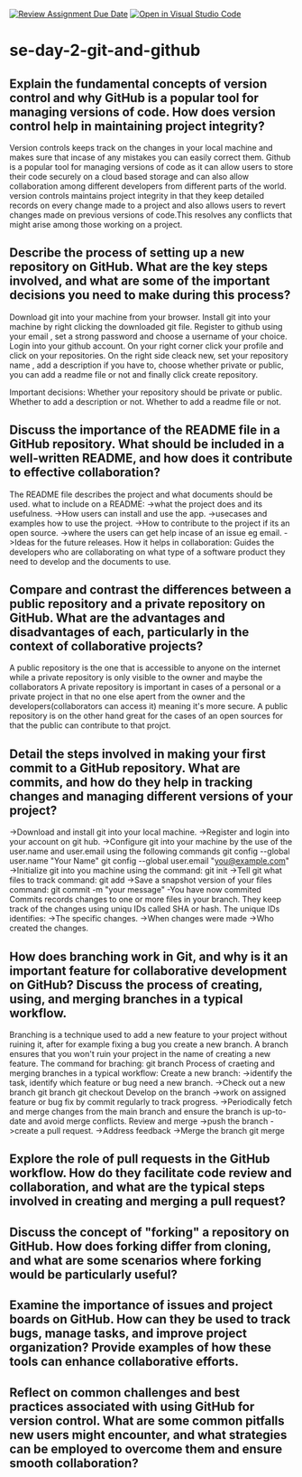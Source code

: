 [![Review Assignment Due Date](https://classroom.github.com/assets/deadline-readme-button-22041afd0340ce965d47ae6ef1cefeee28c7c493a6346c4f15d667ab976d596c.svg)](https://classroom.github.com/a/8wgCKhpZ)
[![Open in Visual Studio Code](https://classroom.github.com/assets/open-in-vscode-2e0aaae1b6195c2367325f4f02e2d04e9abb55f0b24a779b69b11b9e10269abc.svg)](https://classroom.github.com/online_ide?assignment_repo_id=18402063&assignment_repo_type=AssignmentRepo)
# se-day-2-git-and-github
## Explain the fundamental concepts of version control and why GitHub is a popular tool for managing versions of code. How does version control help in maintaining project integrity?
Version controls keeps track on the changes in your local machine and makes sure that incase of any mistakes you can easily correct them.
Github is a popular tool for managing versions of code as it can allow users to store their code securely on a cloud based storage and can also allow collaboration among different  developers from different parts of the world.
version controls maintains project integrity in that they keep detailed records on every change made to a project and also allows users to revert changes made on previous versions of code.This resolves any conflicts that might arise among those working on a project.

## Describe the process of setting up a new repository on GitHub. What are the key steps involved, and what are some of the important decisions you need to make during this process?
Download git into your machine from your browser.
Install git into your machine by right clicking the downloaded git file.
Register to github using your email , set a strong password and choose a username of your choice.
Login into your github account.
On your right corner click your profile and click on your repositories.
On the right side cleack new, set your repository name , add a description if you have to, choose whether private or public, you can add a readme file or not and finally click create repository.

Important decisions:
Whether your repository should be private or public.
Whether to add a description or not.
Whether to add a readme file or not.

## Discuss the importance of the README file in a GitHub repository. What should be included in a well-written README, and how does it contribute to effective collaboration?
The README file describes the project and what documents should be used.
what to include on a README:
->what the project does and its usefulness.
->How users can install and use the app.
->usecases and examples how to use the project.
->How to contribute to the project if its an open source.
->where the users can get help incase of an issue eg email.
->Ideas for the future releases.
How it helps in collaboration:
Guides the developers who are collaborating on what type of a software product they need to develop and the documents to use.

## Compare and contrast the differences between a public repository and a private repository on GitHub. What are the advantages and disadvantages of each, particularly in the context of collaborative projects?
A public repository is the one that is accessible to anyone on the internet while a private repository is only visible to the owner and maybe the collaborators
A private repository is important in cases of a personal or a private project in that no one else apert from the owner and the developers(collaborators can access it) meaning it's more secure.
A public repository is on the other hand great for the cases of an open sources for that the public can contribute to that projct.

## Detail the steps involved in making your first commit to a GitHub repository. What are commits, and how do they help in tracking changes and managing different versions of your project?
->Download and install git into your local machine.
->Register and login into your account on git hub.
->Configure git into your machine by the use of the user.name and user.email using the following commands
git config --global user.name "Your Name" 
git config --global user.email "you@example.com"
->Initialize git into you machine using the command: git init
->Tell git what files to track command: git add <fileName>
->Save a snapshot version of your files command: git commit -m "your message"
-You have now commited
Commits records changes to one or more files in your branch.
They keep track of the changes using uniqu IDs called SHA or hash.
The unique IDs identifies:
->The specific changes.
->When changes were made
->Who created the changes.

## How does branching work in Git, and why is it an important feature for collaborative development on GitHub? Discuss the process of creating, using, and merging branches in a typical workflow.
Branching is a technique used to add a new feature to your project without ruining it, after for example fixing a bug you create a new branch.
A branch ensures that you won't ruin your project in the name of creating a new feature. 
The command for braching: git branch <branchName>
Process of craeting and merging branches in a typical workflow:
Create a new branch:
->identify the task, identify which feature or bug need a new branch.
->Check out a new branch  git branch <branch-name> git checkout <branch-name>
Develop on the branch
->work on assigned feature or bug fix by commit regularly to track progress.
->Periodically fetch and merge  changes from the main branch and ensure the branch is up-to-date and avoid merge conflicts.
Review and merge
->push the branch
->create a pull request.
->Address feedback
->Merge the branch git merge <branch-name>


## Explore the role of pull requests in the GitHub workflow. How do they facilitate code review and collaboration, and what are the typical steps involved in creating and merging a pull request?

## Discuss the concept of "forking" a repository on GitHub. How does forking differ from cloning, and what are some scenarios where forking would be particularly useful?

## Examine the importance of issues and project boards on GitHub. How can they be used to track bugs, manage tasks, and improve project organization? Provide examples of how these tools can enhance collaborative efforts.

## Reflect on common challenges and best practices associated with using GitHub for version control. What are some common pitfalls new users might encounter, and what strategies can be employed to overcome them and ensure smooth collaboration?
